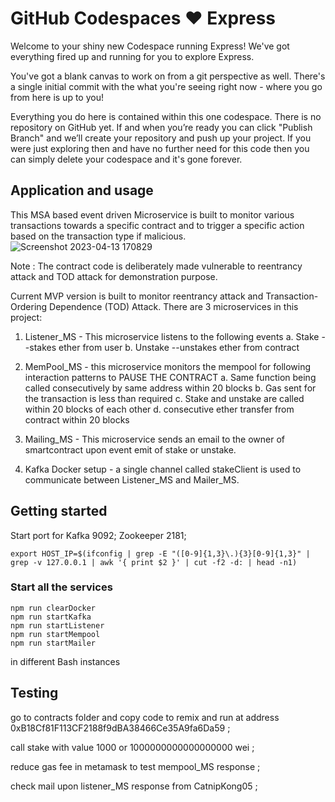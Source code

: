 # GitHub Codespaces ♥️ Express

Welcome to your shiny new Codespace running Express! We've got everything fired up and running for you to explore Express.

You've got a blank canvas to work on from a git perspective as well. There's a single initial commit with the what you're seeing right now - where you go from here is up to you!

Everything you do here is contained within this one codespace. There is no repository on GitHub yet. If and when you’re ready you can click "Publish Branch" and we’ll create your repository and push up your project. If you were just exploring then and have no further need for this code then you can simply delete your codespace and it's gone forever.

## Application and usage

This MSA based event driven Microservice is built to monitor various transactions towards a specific contract and to trigger a specific action based on the transaction type if malicious.
![Screenshot 2023-04-13 170829](https://user-images.githubusercontent.com/81789395/231747863-17e65eb3-9eda-4343-ba20-cebca0fcb115.png)


Note : The contract code is deliberately made vulnerable to reentrancy attack and TOD attack for demonstration purpose.

Current MVP version is built to monitor reentrancy attack and Transaction-Ordering Dependence (TOD) Attack.
There are 3 microservices in this project:
1. Listener_MS - This microservice listens to the following events
   a. Stake --stakes ether from user
   b. Unstake --unstakes ether from contract

2. MemPool_MS - this microservice monitors the mempool for following interaction patterns to PAUSE THE CONTRACT
    a. Same function being called consecutively by same address within 20 blocks
    b. Gas sent for the transaction is less than required
    c. Stake and unstake are called within 20 blocks of each other
    d. consecutive ether transfer from contract within 20 blocks

3. Mailing_MS - This microservice sends an email to the owner of smartcontract upon event emit of stake or unstake.


4. Kafka Docker setup - a single channel called stakeClient is used to communicate between Listener_MS and Mailer_MS.


## Getting started
Start port for Kafka 9092; Zookeeper 2181;
```
export HOST_IP=$(ifconfig | grep -E "([0-9]{1,3}\.){3}[0-9]{1,3}" | grep -v 127.0.0.1 | awk '{ print $2 }' | cut -f2 -d: | head -n1)

```
### Start all the services
```
npm run clearDocker
npm run startKafka
npm run startListener
npm run startMempool
npm run startMailer
```
in different Bash instances

## Testing

go to contracts folder and copy code to remix and run at address 0xB18Cf81F113CF2188f9dBA38466Ce35A9fa6Da59 ;

call stake with value 1000 or 1000000000000000000 wei ;

reduce gas fee in metamask to test mempool_MS response ;

check mail upon listener_MS response from CatnipKong05 ;
